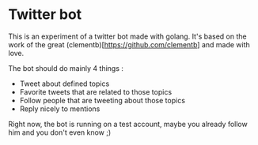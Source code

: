 # Twitter bot

This is an experiment of a twitter bot made with golang. It's based on the work of the great (clementb)[https://github.com/clementb] and made with love.

The bot should do mainly 4 things :

- Tweet about defined topics
- Favorite tweets that are related to those topics
- Follow people that are tweeting about those topics
- Reply nicely to mentions

Right now, the bot is running on a test account, maybe you already follow him and you don't even know ;)
